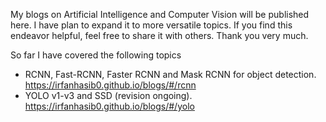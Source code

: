 My blogs on Artificial Intelligence and Computer Vision will be published here. I have plan to expand it to more versatile topics. If you find this endeavor helpful, feel free to share it with others. Thank you very much.

So far I have covered the following topics 
- RCNN, Fast-RCNN, Faster RCNN and Mask RCNN for object detection. https://irfanhasib0.github.io/blogs/#/rcnn
- YOLO v1-v3 and SSD (revision ongoing). https://irfanhasib0.github.io/blogs/#/yolo



